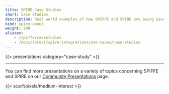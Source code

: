 ```yaml
---
title: SPIRE Case Studies
short: Case Studies
description: Real world examples of how SPIFFE and SPIRE are being used
kind: spire-about
weight: 200
aliases:
    - /spiffe/casestudies
    - /docs/latest/spire-integrations/use-cases/case-studies
---
```


{{< presentations category="case-study" >}}

---

You can find more presentations on a variety of topics concerning SPIFFE and SPIRE on our [Community Presentations](/docs/latest/spiffe/community-presentations/) page.

{{< scarf/pixels/medium-interest >}}
